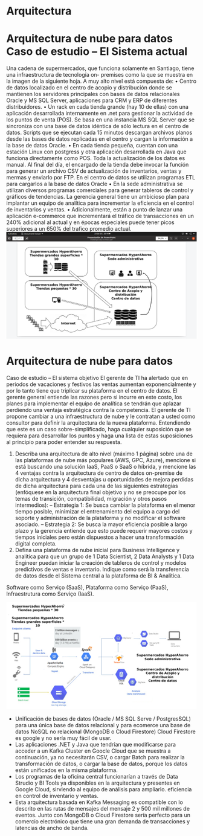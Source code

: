 # Arquitectura

# Arquitectura de nube para datos Caso de estudio – El Sistema actual

Una cadena de supermercados, que funciona solamente en Santiago, tiene una infraestructura de tecnología on-
premises como la que se muestra en la imagen de la siguiente hoja.
A muy alto nivel está compuesta de:
• Centro de datos localizado en el centro de acopio y distribución donde se mantienen los servidores principales con
bases de datos relacionales Oracle y MS SQL Server, aplicaciones para CRM y ERP de diferentes distribuidores.
• Un rack en cada tienda grande (hay 10 de ellas) con una aplicación desarrollada internamente en .net para
gestionar la actividad de los puntos de venta (POS). Se basa en una instancia MS SQL Server que se sincroniza con
una base de datos idéntica de sólo lectura en el centro de datos. Scripts que se ejecutan cada 15 minutos
descargan archivos planos desde las bases de datos replicadas en el centro y cargan la información a la base de
datos Oracle.
• En cada tienda pequeña, cuentan con una estación Linux con postgress y otra aplicación desarrollada en Java que
funciona directamente como POS. Toda la actualización de los datos es manual. Al final del día, el encargado de la
tienda debe invocar la función para generar un archivo CSV de actualización de inventarios, ventas y mermas y
enviarlo por FTP. En el centro de datos se utilizan programas ETL para cargarlos a la base de datos Oracle
• En la sede administrativa se utilizan diversos programas comerciales para generar tableros de control y gráficos de
tendencias. La gerencia general tiene un ambicioso plan para implantar un equipo de analítica para incrementar la
eficiencia en el control de inventarios y ventas.
• Adicionalmente, están a punto de lanzar una aplicación e-commerce que incrementará el tráfico de transacciones
en un 240% adicional al actual y en épocas especiales puede tener picos superiores a un 650% del trafico promedio
actual.
![](arq.png)

# Arquitectura de nube para datos
Caso de estudio – El sistema objetivo
El gerente de TI ha alertado que en periodos de vacaciones y festivos las ventas aumentan exponencialmente y
por lo tanto tiene que triplicar su plataforma en el centro de datos. El gerente general entiende las razones pero si
incurre en este costo, los planes para implementar el equipo de analítica se tendrán que aplazar perdiendo una
ventaja estratégica contra la competencia. El gerente de TI propone cambiar a una infraestructura de nube y le
contratan a usted como consultor para definir la arquitectura de la nueva plataforma.
Entendiendo que este es un caso sobre-simplificado, haga cualquier suposición que se requiera para desarrollar los
puntos y haga una lista de estas suposiciones al principio para poder entender su respuesta.
1. Describa una arquitectura de alto nivel (máximo 1 página) sobre una de las plataformas de nube más populares
(AWS, GPC, Azure), mencione si está buscando una solución IaaS, PaaS o SaaS o híbrida, y mencione las 4
ventajas contra la arquitectura de centro de datos on-premise de dicha arquitectura y 4 desventajas u
oportunidades de mejora perdidas de dicha arquitectura para cada una de las siguientes estrategias (enfóquese
en la arquitectura final objetivo y no se preocupe por los temas de transición, compatibilidad, migración y otros
pasos intermedios):
– Estrategia 1: Se busca cambiar la plataforma en el menor tiempo posible, minimizar el entrenamiento del equipo a cargo del
soporte y administración de la plataforma y no modificar el software asociado.
– Estrategia 2: Se busca la mayor eficiencia posible a largo plazo y la gerencia entiende que esto puede requerir mayores costos
y tiempos iniciales pero están dispuestos a hacer una transformación digital completa.
2. Defina una plataforma de nube inicial para Business Intelligence y analítica para que un grupo de 1 Data
Scientist, 2 Data Analysts y 1 Data Engineer puedan iniciar la creación de tableros de control y modelos
predictivos de ventas e inventario. Indique como será la transferencia de datos desde el Sistema central a la
plataforma de BI & Analítica.

Software como Serviço (SaaS), 
Plataforma como Serviço (PaaS),
Infraestrutura como Serviço (IaaS).

![](arquitetura.png)
* Unificación de bases de datos (Oracle / MS SQL Serve / PostgresSQL) para una única base de datos relacional y para ecomerce una base de datos NoSQL no relacional (MongoDB o Cloud Firestore) Cloud Firestore es google y no sería muy fácil de usar.
* Las aplicaciones .NET y Java que tendrían que modificarse para acceder a un Kafka Cluster en Goocle Cloud que se muestra a continuación, ya no necesitarán CSV, o cargar Batch para realizar la transformación de datos, o cargar la base de datos, porque los datos están unificados en la misma plataforma.
* Los programas de la oficina central funcionarían a través de Data Strudio y BI Tools ya disponibles en la arquitectura y presentes en Google Cloud, sirviendo al equipo de análisis para ampliarlo.
eficiencia en control de inventario y ventas.
* Esta arquitectura basada en Kafka Messaging es compatible con lo descrito en las rutas de mensajes del mensaje 2 y 500 mil millones de eventos. Junto con MongoDB o Cloud Firestore sería perfecto para un comercio electrónico que tiene una gran demanda de transacciones y latencias de ancho de banda.




